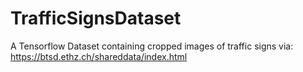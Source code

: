 # TrafficSignsDataset
A Tensorflow Dataset containing cropped images of traffic signs via: https://btsd.ethz.ch/shareddata/index.html
